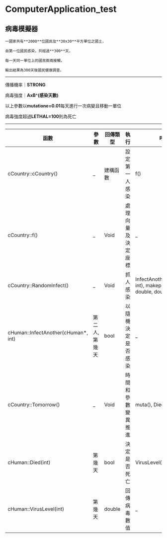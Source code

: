 # ComputerApplication_test
## **病毒模擬器**

```
一國家共有**2000**位國民及**30x30**平方單位之國土，  

自第一位國民感染，共經過**300**天，  

每一天同一單位上的國民兩兩接觸，  

輸出結果為300天後國民健康調查。 
```

----
   
傳播機率｜**STRONG**  

病毒強度｜**AxB^(感染天數)**   

以上參數以**mutatione=0.01**每天進行一次病變且移動一單位  

病毒強度超過**LETHAL=100**則為死亡  

---
函數                                 | 參數      |     回傳類型 | 執行             | 呼叫
---- | ---- | ---- | ---- | ----
cCountry::cCountry()                | _            | 建構函數 | 設定第一人感染     | f()  
cCountry::f()                       | _            | Void    | 處理向量及決定座標 | _  
cCountry::RandomInfect()            | _            | Void    | 抓人感染         | InfectAnother(cHuman*, int), makep(double, double, double)  
cHuman::InfectAnother(cHuman*, int) | 第二人, 第幾天 | bool    | 以隨機決定是否感染 | _  
cCountry::Tomorrow()                | _            | Void    | 時間和參數變異推進 | muta(), Died(int)  
cHuman::Died(int)                   | 第幾天        | bool    | 決定是否死亡      | VirusLevel(int)  
cHuman::VirusLevel(int)             | 第幾天        | double  | 回傳病毒數值      | _  

